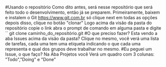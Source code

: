 #Usando o repositório 
Como dito antes, será nesse repositório que será feito todo o desenvolvimento, então já se preparem. 
Primeiramente, baixem e instalem o Git
https://www.git.com.br
só clique next em todas as opções 
depois disso, clique no botão "clonar" Logo acima da visão da pasta do repositório
copie o link 
abra o prompt de comando em alguma pasta
e digite 
´´ git clone caminho_do_repositório.git
#O que preciso fazer?
Esta vendo a aba Issues acima da visão da pasta? Clique no mesmo, você verá uma lista de tarefas, cada uma tem uma etiqueta indicando o que cada uma representa e qual dos grupos deve trabalhar no mesmo.
#Eu peguei um Issue, o que faço?
Na Aba Projetos você Verá um quadro com 3 colunas: "Todo","Doing" e "Done"
